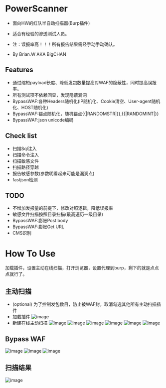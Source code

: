 # PowerScanner
* 面向HW的红队半自动扫描器(Burp插件)
* 适合有经验的渗透测试人员。

* 注：误报率高！！！所有报告结果需经手动手动确认。
* By Brian.W AKA BigCHAN

## Features
* 通过缩短payload长度、降低发包数量提高对WAF的隐蔽性，同时提高误报率。
* 所有测试项不依赖回显，发现隐蔽漏洞
* BypassWAF:各种Headers随机化(IP随机化、Cookie清空、User-agent随机化、HOST随机化)
* BypassWAF:锚点随机化，随机锚点{{|RANDOMSTR|}},{{|RANDOMINT|}}
* BypassWAF:json unicode编码

## Check list
* 扫描Sql注入
* 扫描命令注入
* 扫描敏感文件
* 扫描路径穿越
* 报告敏感参数(参数明看起来可能是漏洞点)
* fastjson检测

## TODO
* 不增加发报量的前提下，修改对照逻辑，降低误报率
* 敏感文件扫描按照目录扫描(最高遍历一级目录)
* BypassWAF:膨胀Post body
* BypassWAF:膨胀Get URL
* CMS识别


# How To Use
加载插件，设置主动在线扫描，打开浏览器，设置代理到burp，剩下的就是点点点就行了。

## 主动扫描
* (optional) 为了控制发包数目，防止被WAF封，取消勾选其他所有主动扫描插件
* 加载插件
![image](https://raw.githubusercontent.com/usualwyy/PowerScanner/master/images/loadext.png)
* 新建在线主动扫描
![image](https://raw.githubusercontent.com/usualwyy/PowerScanner/master/images/livescan1.jpg)
![image](https://raw.githubusercontent.com/usualwyy/PowerScanner/master/images/livescan2.png)
![image](https://raw.githubusercontent.com/usualwyy/PowerScanner/master/images/livescan3.png)
![image](https://raw.githubusercontent.com/usualwyy/PowerScanner/master/images/livescan4.png)
![image](https://raw.githubusercontent.com/usualwyy/PowerScanner/master/images/livescan5.png)
![image](https://raw.githubusercontent.com/usualwyy/PowerScanner/master/images/livescan6.png)

## Bypass WAF
![image](https://raw.githubusercontent.com/usualwyy/PowerScanner/master/images/BypassWAF1.png)
![image](https://raw.githubusercontent.com/usualwyy/PowerScanner/master/images/BypassWAF2.png)
![image](https://raw.githubusercontent.com/usualwyy/PowerScanner/master/images/BypassWAF3.png)

## 扫描结果
![image](https://raw.githubusercontent.com/usualwyy/PowerScanner/master/images/report1.png)